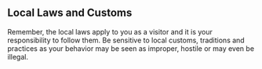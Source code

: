 ## Local Laws and Customs

Remember, the local laws apply to you as a visitor and it is your responsibility to follow them. Be sensitive to local customs, traditions and practices as your behavior may be seen as improper, hostile or may even be illegal.